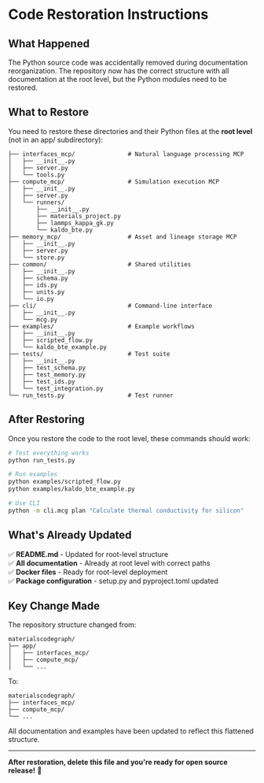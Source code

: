 # Code Restoration Instructions

## What Happened
The Python source code was accidentally removed during documentation reorganization. The repository now has the correct structure with all documentation at the root level, but the Python modules need to be restored.

## What to Restore
You need to restore these directories and their Python files at the **root level** (not in an app/ subdirectory):

```
├── interfaces_mcp/               # Natural language processing MCP
│   ├── __init__.py
│   ├── server.py
│   └── tools.py
├── compute_mcp/                  # Simulation execution MCP  
│   ├── __init__.py
│   ├── server.py
│   └── runners/
│       ├── __init__.py
│       ├── materials_project.py
│       ├── lammps_kappa_gk.py
│       └── kaldo_bte.py
├── memory_mcp/                   # Asset and lineage storage MCP
│   ├── __init__.py
│   ├── server.py
│   └── store.py
├── common/                       # Shared utilities
│   ├── __init__.py
│   ├── schema.py
│   ├── ids.py
│   ├── units.py
│   └── io.py
├── cli/                          # Command-line interface
│   ├── __init__.py
│   └── mcg.py
├── examples/                     # Example workflows
│   ├── __init__.py
│   ├── scripted_flow.py
│   └── kaldo_bte_example.py
├── tests/                        # Test suite
│   ├── __init__.py
│   ├── test_schema.py
│   ├── test_memory.py
│   ├── test_ids.py
│   └── test_integration.py
└── run_tests.py                  # Test runner
```

## After Restoring

Once you restore the code to the root level, these commands should work:

```bash
# Test everything works
python run_tests.py

# Run examples
python examples/scripted_flow.py
python examples/kaldo_bte_example.py

# Use CLI
python -m cli.mcg plan "Calculate thermal conductivity for silicon"
```

## What's Already Updated

✅ **README.md** - Updated for root-level structure  
✅ **All documentation** - Already at root level with correct paths  
✅ **Docker files** - Ready for root-level deployment  
✅ **Package configuration** - setup.py and pyproject.toml updated  

## Key Change Made

The repository structure changed from:
```
materialscodegraph/
├── app/
│   ├── interfaces_mcp/
│   ├── compute_mcp/
│   └── ...
```

To:
```  
materialscodegraph/
├── interfaces_mcp/
├── compute_mcp/
└── ...
```

All documentation and examples have been updated to reflect this flattened structure.

---

**After restoration, delete this file and you're ready for open source release!** 🚀